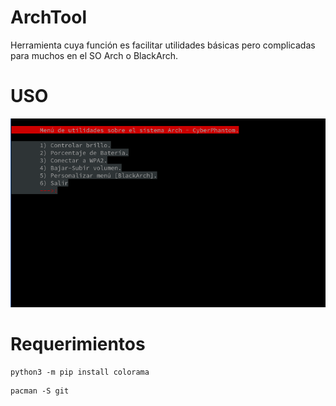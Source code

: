# ArchTool
Herramienta cuya función es facilitar utilidades básicas pero complicadas para muchos en el SO Arch o BlackArch.
# USO
![Funcionamiento de la herramienta](/img/ArchTool.png)
# Requerimientos
```
python3 -m pip install colorama
```
```
pacman -S git
```
